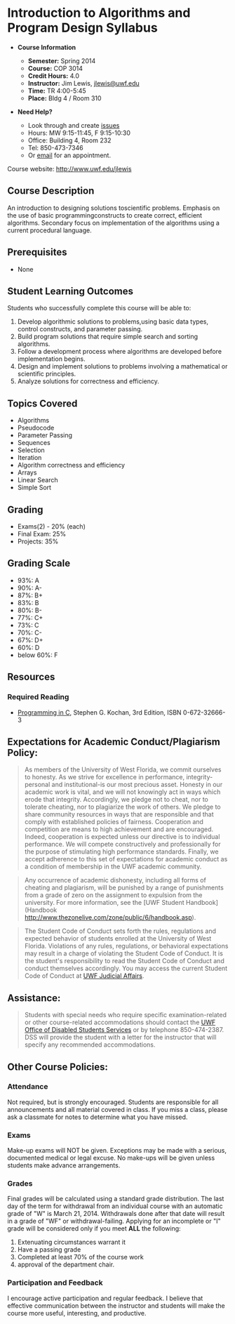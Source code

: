# Introduction to Algorithms and Program Design Syllabus

* **Course Information**
	* **Semester:** Spring 2014
	* **Course:** COP 3014
	* **Credit Hours:** 4.0
	* **Instructor:** Jim Lewis, [jlewis@uwf.edu](jlewis@uwf.edu)
	* **Time:** TR 4:00-5:45
	* **Place:** Bldg 4 / Room 310

* **Need Help?**
	* Look through and create [issues](https://github.com/ShooShoSha/Course-Work/issues)
	* Hours: MW 9:15-11:45, F 9:15-10:30
	* Office: Building 4, Room 232
	* Tel: 850-473-7346
	* Or [email](jlewis@uwf.edu) for an appointment.
 
Course website: http://www.uwf.edu/jlewis

## Course Description
An introduction to designing solutions toscientific problems. Emphasis on the 
use of basic programmingconstructs to create correct, efficient algorithms. 
Secondary focus on implementation of the algorithms using a current procedural 
language.

## Prerequisites
* None

## Student Learning Outcomes
Students who successfully complete this course will be able to:
1. Develop algorithmic solutions to problems,using basic data types, control constructs, and parameter passing.
2. Build program solutions that require simple search and sorting algorithms.
3. Follow a development process where algorithms are developed before implementation begins.
4. Design and implement solutions to problems involving a mathematical or scientific principles.
5. Analyze solutions for correctness and efficiency.

## Topics Covered
* Algorithms
* Pseudocode
* Parameter Passing
* Sequences
* Selection
* Iteration
* Algorithm correctness and efficiency
* Arrays
* Linear Search
* Simple Sort

## Grading
* Exams(2) - 20% (each)
* Final Exam: 25%
* Projects: 35%

## Grading Scale
* 93%: A
* 90%: A-
* 87%: B+
* 83%: B
* 80%: B-
* 77%: C+
* 73%: C
* 70%: C-
* 67%: D+
* 60%: D
* below 60%: F

## Resources

### Required Reading
* [Programming in C](http://www.google.com/url?sa=t&rct=j&q=&esrc=s&source=web&cd=4&ved=0CEsQFjAD&url=http%3A%2F%2Freplace.org.ua%2Fmisc.php%3Faction%3Dpun_attachment%26item%3D25%26download%3D1&ei=nQdIU_zxMu6T0gH7oYHADQ&usg=AFQjCNGcdk-1EmOZNwNMGUBuUxZDo0xa4A&bvm=bv.64542518,d.dmQ&cad=rja), Stephen G. Kochan, 3rd Edition, ISBN 0-672-32666-3

## Expectations for Academic Conduct/Plagiarism Policy:

> As members of the University of West Florida, we commit ourselves to honesty. As we strive for excellence in performance, integrity-personal and institutional-is our most precious asset. Honesty in our academic work is vital, and we will not knowingly act in ways which erode that integrity. Accordingly, we pledge not to cheat, nor to tolerate cheating, nor to plagiarize the work of others. We pledge to share community resources in ways that are responsible and that comply with established policies of fairness. Cooperation and competition are means to high achievement and are encouraged. Indeed, cooperation is expected unless our directive is to individual performance. We will compete constructively and professionally for the purpose of stimulating high performance standards. Finally, we accept adherence to this set of expectations for academic conduct as a condition of membership in the UWF academic community.

> Any occurrence of academic dishonesty, including all forms of cheating and plagiarism, will be punished by a range of punishments from a grade of zero on the assignment to expulsion from the university. For more information, see the [UWF Student Handbook](Handbook <http://www.thezonelive.com/zone/public/6/handbook.asp>).

>The Student Code of Conduct sets forth the rules, regulations and expected 
behavior of students enrolled at the University of West Florida. Violations of 
any rules, regulations, or behavioral expectations may result in a charge of 
violating the Student Code of Conduct. It is the student's responsibility to 
read the Student Code of Conduct and conduct themselves accordingly.  You may 
access the current Student Code of Conduct at 
[UWF Judicial Affairs](<http://www.uwf.edu/osrr/>).

## Assistance:

> Students with special needs who require specific examination-related or other course-related accommodations should contact the [UWF Office of Disabled Students Services](http://www.uwf.edu/sdrc/) or by telephone 850-474-2387. DSS will provide the student with a letter for the instructor that will specify any recommended accommodations.

## Other Course Policies:

### Attendance
Not required, but is strongly encouraged. Students are responsible for all announcements and all material covered in class. If you miss a class, 
please ask a classmate for notes to determine what you have missed.

### Exams
Make-up exams will NOT be given. Exceptions may be made with a serious, 
documented medical or legal excuse. No make-ups will be given unless students 
make advance arrangements.

### Grades
Final grades will be calculated using a standard grade distribution. 
The last day of the term for withdrawal from an individual course with an 
automatic grade of "W" is March 21, 2014. Withdrawals done after that date will
result in a grade of "WF" or withdrawal-failing. Applying for an incomplete or 
"I" grade will be considered only if you meet **ALL** the following: 
1. Extenuating circumstances warrant it
2. Have a passing grade
3. Completed at least 70% of the course work
4. approval of the department chair.

### Participation and Feedback
I encourage active participation and regular 
feedback. I believe that effective communication between the instructor and 
students will make the course more useful, interesting, and productive.

